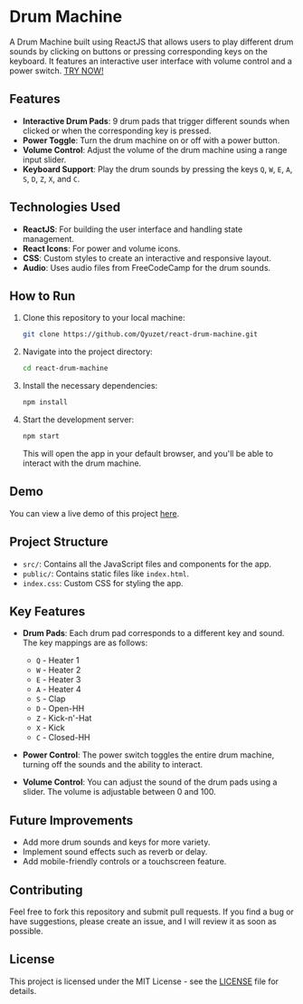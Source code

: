 # Drum Machine

A Drum Machine built using ReactJS that allows users to play different drum sounds by clicking on buttons or pressing corresponding keys on the keyboard. It features an interactive user interface with volume control and a power switch. [TRY NOW!](https://react-drum-machine-gamma.vercel.app/)

## Features

- **Interactive Drum Pads**: 9 drum pads that trigger different sounds when clicked or when the corresponding key is pressed.
- **Power Toggle**: Turn the drum machine on or off with a power button.
- **Volume Control**: Adjust the volume of the drum machine using a range input slider.
- **Keyboard Support**: Play the drum sounds by pressing the keys `Q`, `W`, `E`, `A`, `S`, `D`, `Z`, `X`, and `C`.

## Technologies Used

- **ReactJS**: For building the user interface and handling state management.
- **React Icons**: For power and volume icons.
- **CSS**: Custom styles to create an interactive and responsive layout.
- **Audio**: Uses audio files from FreeCodeCamp for the drum sounds.

## How to Run

1. Clone this repository to your local machine:
    ```bash
    git clone https://github.com/Qyuzet/react-drum-machine.git
    ```

2. Navigate into the project directory:
    ```bash
    cd react-drum-machine
    ```

3. Install the necessary dependencies:
    ```bash
    npm install
    ```

4. Start the development server:
    ```bash
    npm start
    ```

    This will open the app in your default browser, and you'll be able to interact with the drum machine.

## Demo

You can view a live demo of this project [here](https://react-drum-machine-gamma.vercel.app/).


## Project Structure

- `src/`: Contains all the JavaScript files and components for the app.
- `public/`: Contains static files like `index.html`.
- `index.css`: Custom CSS for styling the app.

## Key Features

- **Drum Pads**: Each drum pad corresponds to a different key and sound. The key mappings are as follows:
    - `Q` - Heater 1
    - `W` - Heater 2
    - `E` - Heater 3
    - `A` - Heater 4
    - `S` - Clap
    - `D` - Open-HH
    - `Z` - Kick-n'-Hat
    - `X` - Kick
    - `C` - Closed-HH

- **Power Control**: The power switch toggles the entire drum machine, turning off the sounds and the ability to interact.
  
- **Volume Control**: You can adjust the sound of the drum pads using a slider. The volume is adjustable between 0 and 100.

## Future Improvements

- Add more drum sounds and keys for more variety.
- Implement sound effects such as reverb or delay.
- Add mobile-friendly controls or a touchscreen feature.

## Contributing

Feel free to fork this repository and submit pull requests. If you find a bug or have suggestions, please create an issue, and I will review it as soon as possible.

## License

This project is licensed under the MIT License - see the [LICENSE](LICENSE) file for details.
